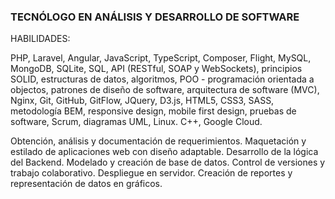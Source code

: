 ### TECNÓLOGO EN ANÁLISIS Y DESARROLLO DE SOFTWARE

HABILIDADES: 
 
PHP, Laravel, Angular, JavaScript, TypeScript, Composer, Flight, MySQL, MongoDB,
SQLite, SQL, API (RESTful, SOAP y WebSockets), principios SOLID, estructuras de datos,
algoritmos, POO - programación orientada a objectos, patrones de diseño de software,
arquitectura de software (MVC), Nginx, Git, GitHub, GitFlow, JQuery, D3.js, HTML5,
CSS3, SASS, metodología BEM, responsive design, mobile first design, pruebas de
software, Scrum, diagramas UML, Linux. C++, Google Cloud.

Obtención, análisis y documentación de requerimientos. Maquetación y estilado de
aplicaciones web con diseño adaptable. Desarrollo de la lógica del Backend. Modelado
y creación de base de datos. Control de versiones y trabajo colaborativo. Despliegue
en servidor. Creación de reportes y representación de datos en gráficos.


<!---
BaumaWar/BaumaWar is a ✨ special ✨ repository because its `README.md` (this file) appears on your GitHub profile.
You can click the Preview link to take a look at your changes.
Angular.js  Typescript
--->
